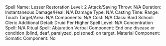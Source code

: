 
Spell Name: Lesser Restoration
Level: 2
Attack/Saving Throw: N/A
Duration: Instantaneous
Damage/Heal: N/A
Damage Type: N/A
Casting Time: 
Range: Touch
Target/Area: N/A
Components: N/A
Cost: N/A
Class: Bard
School:  Cleric
Additional Detail:  Druid
Per Higher Spell Level: N/A
Concentration Spell: N/A
Ritual Spell: Abjuration
Verbal Component: End one disease or condition (blind, deaf, paralyzed, poisoned) on target.
Material Component: 
Somatic Component: No
